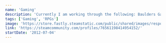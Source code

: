 ```yaml
---
name: 'Gaming'
description: 'Currently I am working through the following: Baulders Gate 3, The Last of Us Part 2 Remastered, Detroit, Core Keeper'
tags: ['Gaming', 'RPGs']
image: 'https://store.fastly.steamstatic.com/public/shared/images/responsive/steam_share_image.jpg'
link: 'https://steamcommunity.com/profiles/76561198414954152/'
startDate: '2012-07-04'
---
```

